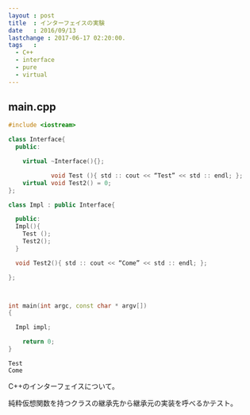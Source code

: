 ```yaml
---
layout : post
title  : インターフェイスの実験
date   : 2016/09/13
lastchange : 2017-06-17 02:20:00.
tags   :
  - C++
  - interface
  - pure
  - virtual
---
```

## main.cpp 

```cpp
#include <iostream>

class Interface{
  public:

    virtual ~Interface(){};

            void Test (){ std :: cout << “Test” << std :: endl; };
    virtual void Test2() = 0;
};

class Impl : public Interface{

  public:
  Impl(){
    Test ();
    Test2();
  }

  void Test2(){ std :: cout << “Come” << std :: endl; };

};



int main(int argc, const char * argv[])
{

  Impl impl;

    return 0;
}
```

```
Test
Come
```

C++のインターフェイスについて。

純粋仮想関数を持つクラスの継承先から継承元の実装を呼べるかテスト。

